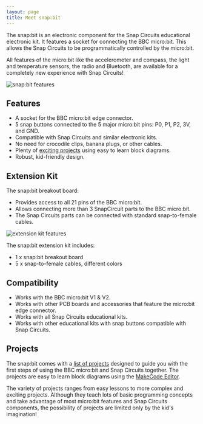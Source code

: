 ```yaml
---
layout: page
title: Meet snap:bit
---
```


The snap:bit is an electronic component for the Snap Circuits educational electronic kit. It features a socket for connecting the BBC micro:bit. This allows the Snap Circuits to be programmatically controlled by the micro:bit.

All features of the micro:bit like the accelerometer and compass, the light and temperature sensors, the radio and Bluetooth, are available for a completely new experience with Snap Circuits!

![snap:bit features](../assets/images/features.jpg)

Features
--------
- A socket for the BBC micro:bit edge connector.
- 5 snap buttons connected to the 5 major micro:bit pins: P0, P1, P2, 3V, and GND.
- Compatible with Snap Circuits and similar electronic kits.
- No need for crocodile clips, banana plugs, or other cables.
- Plenty of [exciting projects](projects) using easy to learn block diagrams.
- Robust, kid-friendly design.

Extension Kit
-------------
The snap:bit breakout board:
- Provides access to all 21 pins of the BBC micro:bit.
- Allows connecting more than 3 SnapCircuit parts to the BBC micro:bit.
- The Snap Circuits parts can be connected with standard snap-to-female cables.

![extension kit features](../assets/images/features-extension-kit.jpg)

The snap:bit extension kit includes:
- 1 x snap:bit breakout board
- 5 x snap-to-female cables, different colors


Compatibility
-------------
- Works with the BBC micro:bit V1 & V2.
- Works with other PCB boards and accessories that feature the micro:bit edge connector.
- Works with all Snap Circuits educational kits.
- Works with other educational kits with snap buttons compatible with Snap Circuits.

Projects
--------
The snap:bit comes with a [list of projects](projects) designed to guide you with the first steps of using the BBC micro:bit and Snap Circuits together. The projects are easy to learn block diagrams using the [MakeCode Editor](https://makecode.microbit.org/).

The variety of projects ranges from easy lessons to more complex and exciting projects. Although they teach lots of basic programming concepts and take advantage of most micro:bit features and Snap Circuits components, the possibility of projects are limited only by the kid's imagination!